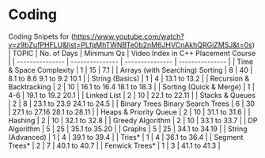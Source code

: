 # Coding
Coding Snipets for (https://www.youtube.com/watch?v=z9bZufPHFLU&list=PLfqMhTWNBTe0b2nM6JHVCnAkhQRGiZMSJ&t=0s)
| TOPIC | No. of Days | Minimum Qs | Video Index in C++ Placement Course |
| --------------- | --------------- | --------------- | --------------- |
| Time & Space Complexity | 1 | 15 | 7.1 |
| Arrays (with Searching) Sorting | 8 | 40 | 8.1 to 8.6 9.1 to 9.2 10.1 |
| String (Basics) | 1 | 4 | 13.1 to 13.2 |
| Recursion & Backtracking | 2 | 10 | 16.1 to 16.4 18.1 to 18.3 |
| Sorting (Quick & Merge) | 1 | 4-6 | 19.1 to 19.2 20.1 |
| Linked List | 2 | 10 | 22.1 to 22.11 |
| Stacks & Queues | 2 | 8 | 23.1 to 23.9 24.1 to 24.5 |
| Binary Trees Binary Search Trees | 6 | 30 | 27.1 to 27.16 28.1 to 28.11 |
| Heaps & Priority Queue | 2 | 10 | 31.1 to 31.6 |
| Hashing | 2 | 10 | 32.1 to 32.8 |
| Greedy Algorithm | 2 | 10 | 33.1 to 33.7 |
| DP Algorithm | 5 | 25 | 35.1 to 35.20 |
| Graphs | 5 | 25 | 34.1 to 34.19 |
| String (Advanced) | 1 | 4 | 39.1 to 39.4 |
| Tries* | 1 | 4 | 36.1 to 36.4 |
| Segment Trees* | 2 | 7 | 40.1 to 40.7 |
| Fenwick Trees* | 1 | 3 | 41.1 to 41.3 |

